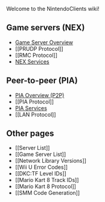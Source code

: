 Welcome to the NintendoClients wiki!

## Game servers (NEX)
* [Game Server Overview](NEX-Overview-(Game-Servers))
* [[PRUDP Protocol]]
* [[RMC Protocol]]
* [NEX Services](NEX-Protocols)

## Peer-to-peer (PIA)
* [PIA Overview (P2P)](PIA-Overview)
* [[PIA Protocol]]
* [PIA Services](PIA-Protocols)
* [[LAN Protocol]]

## Other pages
* [[Server List]]
* [[Game Server List]]
* [[Network Library Versions]]
* [[Wii U Error Codes]]
* [[DKC:TF Level IDs]]
* [[Mario Kart 8 Track IDs]]
* [[Mario Kart 8 Protocol]]
* [[SMM Code Generation]]